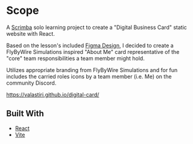 # Scope
A [Scrimba](https://scrimba.com) solo learning project to create a "Digital Business Card" static website with React.

Based on the lesson's included [Figma Design](https://scrimba.com/links/figma-digital-business-card-sp), I decided to create a FlyByWire Simulations inspired "About Me" card representative of the "core" team responsibilities a team member might hold.

Utilizes appropriate branding from FlyByWire Simulations and for fun includes the carried roles icons by a team member (i.e. Me) on the community Discord.

https://valastiri.github.io/digital-card/

## Built With

- [React](https://reactjs.org/)
- [Vite](https://vitejs.dev/)